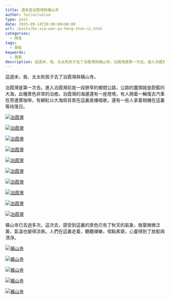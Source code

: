 ```yaml
---
title: 週末逛泊霞灣與橫山寺
author: leileiluoluo
type: post
date: 2025-09-14T20:00:00+08:00
url: /posts/bo-xia-wan-yu-heng-shan-si.html
categories:
  - 随笔
tags:
  - 随笔
keywords:
  - 随笔
description: 這週末，我、太太和孩子去了泊霞灣與橫山寺。泊霞灣是第一次去。進入泊霞灣前是一段狹窄的鄉間公路，公路的盡頭就是蔚藍的大海，此種景色非常的治癒。泊霞灣的海邊還有一座燈塔，有人開着一輛復古汽車在旁邊賣咖啡，有網紅以大海爲背景在這裏直播唱歌，還有一些人拿着相機在這裏等待落日。橫山寺已去過多次。這次去，感受到這裏的景色已有了秋天的氣象，樹葉微微泛黃，氣溫也變得涼爽。人們在這裏走着，聽聽禪樂，喫點素齋，心靈得到了放鬆與清淨。
---
```


這週末，我、太太和孩子去了泊霞灣與橫山寺。

泊霞灣是第一次去。進入泊霞灣前是一段狹窄的鄉間公路，公路的盡頭就是蔚藍的大海，此種景色非常的治癒。泊霞灣的海邊還有一座燈塔，有人開着一輛復古汽車在旁邊賣咖啡，有網紅以大海爲背景在這裏直播唱歌，還有一些人拿着相機在這裏等待落日。

[![泊霞灣](https://leileiluoluo.github.io/static/images/uploads/2025/09/bo-xia-wan-1.jpg)](https://raw.githubusercontent.com/leileiluoluo/blog-images/main/2025/bo-xia-wan-1.jpg)

[![泊霞灣](https://leileiluoluo.github.io/static/images/uploads/2025/09/bo-xia-wan-2.jpg)](https://raw.githubusercontent.com/leileiluoluo/blog-images/main/2025/bo-xia-wan-2.jpg)

[![泊霞灣](https://leileiluoluo.github.io/static/images/uploads/2025/09/bo-xia-wan-3.jpg)](https://raw.githubusercontent.com/leileiluoluo/blog-images/main/2025/bo-xia-wan-3.jpg)

[![泊霞灣](https://leileiluoluo.github.io/static/images/uploads/2025/09/bo-xia-wan-4.jpg)](https://raw.githubusercontent.com/leileiluoluo/blog-images/main/2025/bo-xia-wan-4.jpg)

[![泊霞灣](https://leileiluoluo.github.io/static/images/uploads/2025/09/bo-xia-wan-5.jpg)](https://raw.githubusercontent.com/leileiluoluo/blog-images/main/2025/bo-xia-wan-5.jpg)

[![泊霞灣](https://leileiluoluo.github.io/static/images/uploads/2025/09/bo-xia-wan-6.jpg)](https://raw.githubusercontent.com/leileiluoluo/blog-images/main/2025/bo-xia-wan-6.jpg)

[![泊霞灣](https://leileiluoluo.github.io/static/images/uploads/2025/09/bo-xia-wan-7.jpg)](https://raw.githubusercontent.com/leileiluoluo/blog-images/main/2025/bo-xia-wan-7.jpg)

[![泊霞灣](https://leileiluoluo.github.io/static/images/uploads/2025/09/bo-xia-wan-8.jpg)](https://raw.githubusercontent.com/leileiluoluo/blog-images/main/2025/bo-xia-wan-8.jpg)

[![泊霞灣](https://leileiluoluo.github.io/static/images/uploads/2025/09/bo-xia-wan-9.jpg)](https://raw.githubusercontent.com/leileiluoluo/blog-images/main/2025/bo-xia-wan-9.jpg)

[![泊霞灣](https://leileiluoluo.github.io/static/images/uploads/2025/09/bo-xia-wan-10.jpg)](https://raw.githubusercontent.com/leileiluoluo/blog-images/main/2025/bo-xia-wan-10.jpg)

橫山寺已去過多次。這次去，感受到這裏的景色已有了秋天的氣象，樹葉微微泛黃，氣溫也變得涼爽。人們在這裏走着，聽聽禪樂，喫點素齋，心靈得到了放鬆與清淨。

[![橫山寺](https://leileiluoluo.github.io/static/images/uploads/2025/09/heng-shan-si-1.jpg)](https://raw.githubusercontent.com/leileiluoluo/blog-images/main/2025/heng-shan-si-1.jpg)

[![橫山寺](https://leileiluoluo.github.io/static/images/uploads/2025/09/heng-shan-si-2.jpg)](https://raw.githubusercontent.com/leileiluoluo/blog-images/main/2025/heng-shan-si-2.jpg)

[![橫山寺](https://leileiluoluo.github.io/static/images/uploads/2025/09/heng-shan-si-3.jpg)](https://raw.githubusercontent.com/leileiluoluo/blog-images/main/2025/heng-shan-si-3.jpg)

[![橫山寺](https://leileiluoluo.github.io/static/images/uploads/2025/09/heng-shan-si-4.jpg)](https://raw.githubusercontent.com/leileiluoluo/blog-images/main/2025/heng-shan-si-4.jpg)

[![橫山寺](https://leileiluoluo.github.io/static/images/uploads/2025/09/heng-shan-si-5.jpg)](https://raw.githubusercontent.com/leileiluoluo/blog-images/main/2025/heng-shan-si-5.jpg)
